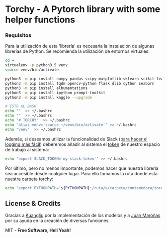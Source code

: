 # **Torchy** - A Pytorch library with some helper functions

### Requisitos

Para la utilización de esta 'librería' es necesaria la instalación de algunas librerías de Python. Se recomienda la utilización de entornos virtuales:

```sh
cd ~
virtualenv -p python3.5 venv
source venv/bin/activate

python3 -m pip install numpy pandas scipy matplotlib sklearn scikit-learn scikit-image slackclient cmake
python3 -m pip install tqdm opencv-python flask dlib cython seaborn
python3 -m pip install albumentations
python3 -m pip install ipython prompt-toolkit
python3 -m pip install kaggle --upgrade

# ESTO AL BASH
echo ""  >> ~/.bashrc
echo ""  >> ~/.bashrc
echo "# TORCHY"  >> ~/.bashrc
echo "alias venv='source ~/venv/bin/activate'" >> ~/.bashrc
echo "venv"  >> ~/.bashrc
```

Además, si deseamos utilizar la funcionalidad de Slack ([para hacer el logging más fácil](https://github.com/MarioProjects/Python-Slack-Logging)) deberemos añadir al sistema el [token](https://github.com/MarioProjects/Python-Slack-Logging) de nuestro espacio de trabajo al sistema:

```sh
echo "export SLACK_TOKEN='my-slack-token'" >> ~/.bashrc
```

Por último, pero no menos importante, podemos hacer que nuestra libreria sea accesible desde cualquier lugar. Para ello tomamos la ruta donde esta nuestra carpeta torchy:

```sh
echo "export PYTHONPATH='${PYTHONPATH}:/ruta/a/carpeta/contenedora/torchy/'"  >> ~/.bashrc
```


License & Credits
----
Gracias a [Kuangliu](https://github.com/kuangliu) por la implementación de los modelos y a [Juan Maroñas](https://github.com/jmaronas) por su ayuda en la creación de diversas funciones.

MIT - **Free Software, Hell Yeah!**


